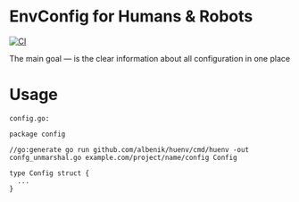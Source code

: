 # EnvConfig for Humans & Robots

[![CI](https://github.com/albenik/huenv/actions/workflows/main.yaml/badge.svg)](https://github.com/albenik/huenv/actions/workflows/main.yaml)

The main goal — is the clear information about all configuration in one place

# Usage

```
config.go:

package config

//go:generate go run github.com/albenik/huenv/cmd/huenv -out confg_unmarshal.go example.com/project/name/config Config

type Config struct {
  ...
}
```
